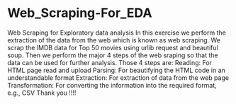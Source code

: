 # Web_Scraping-For_EDA
Web Scraping for Exploratory data analysis
In this exercise we perform the extraction of the data from the web which is known as web scraping.
We scrap the IMDB data for Top 50 movies using urlib request and beautiful soup.
Then we perform the major 4 steps of the web sraping so that the data can be used for further analysis.
Those 4 steps are:
Reading: For HTML page read and upload
Parsing: For beautifying the HTML code in an understandable format
Extraction: For extraction of data from the web page
Transformation: For converting the information into the required format, e.g., CSV
Thank you !!!!
